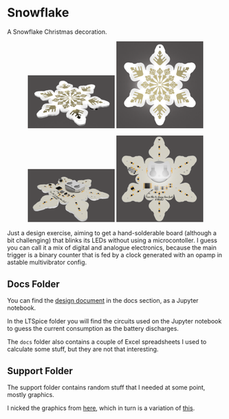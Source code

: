 # Snowflake

A Snowflake Christmas decoration.
<p align="middle">
  <img src="/support/img/Snowflake - Fusion - Front Angle.png" width="40%" />
  <img src="/support/img/Snowflake - Fusion - Front.png" width="40%" />
</p>

<p align="middle">
  <img src="/support/img/Snowflake - Fusion - Back Angle.png" width="40%" />
  <img src="/support/img/Snowflake - Fusion - Back.png" width="40%" />
</p>

Just a design exercise, aiming to get a hand-solderable board (although a bit challenging) that blinks its LEDs without using a microcontoller. I guess you can call it a mix of digital and analogue electronics, because the main trigger is a binary counter that is fed by a clock generated with an opamp in astable multivibrator config.

## Docs Folder

You can find the [design document](docs/Design%20Justification.ipynb) in the docs section, as a Jupyter notebook.

In the LTSpice folder you will find the circuits used on the Jupyter notebook to guess the current consumption as the battery discharges.

The `docs` folder also contains a couple of Excel spreadsheets I used to calculate some stuff, but they are not that interesting.

## Support Folder

The support folder contains random stuff that I needed at some point, mostly graphics.

I nicked the graphics from [here](https://svgsilh.com/image/2960229.html), which in turn is a variation of [this](https://pixabay.com/illustrations/snowflake-pattern-decor-decorative-2960229/).
